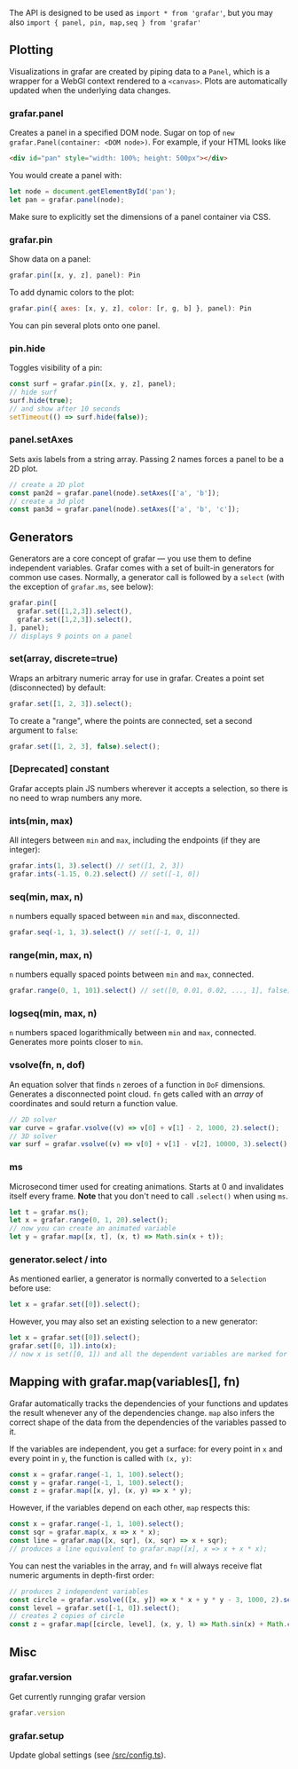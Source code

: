 The API is designed to be used as `import * from 'grafar'`, but you may also `import { panel, pin, map,seq } from 'grafar'`

## Plotting

Visualizations in grafar are created by piping data to a `Panel`, which is a wrapper for a WebGl context rendered to a `<canvas>`. Plots are automatically updated when the underlying data changes.

### grafar.panel

Creates a panel in a specified DOM node. Sugar on top of `new grafar.Panel(container: <DOM node>)`. For example, if your HTML looks like

```html
<div id="pan" style="width: 100%; height: 500px"></div>
```

You would create a panel with:

```js
let node = document.getElementById('pan');
let pan = grafar.panel(node);
```

Make sure to explicitly set the dimensions of a panel container via CSS.

### grafar.pin

Show data on a panel:

```js
grafar.pin([x, y, z], panel): Pin
```

To add dynamic colors to the plot:

```js
grafar.pin({ axes: [x, y, z], color: [r, g, b] }, panel): Pin
```

You can pin several plots onto one panel.

### pin.hide

Toggles visibility of a pin:

```js
const surf = grafar.pin([x, y, z], panel);
// hide surf
surf.hide(true);
// and show after 10 seconds
setTimeout(() => surf.hide(false));
```

### panel.setAxes

Sets axis labels from a string array. Passing 2 names forces a panel to be a 2D plot.

```js
// create a 2D plot
const pan2d = grafar.panel(node).setAxes(['a', 'b']);
// create a 3d plot
const pan3d = grafar.panel(node).setAxes(['a', 'b', 'c']);
```

## Generators

Generators are a core concept of grafar — you use them to define independent variables. Grafar comes with a set of built-in generators for common use cases. Normally, a generator call is followed by a `select` (with the exception of `grafar.ms`, see below):

```js
grafar.pin([
  grafar.set([1,2,3]).select(),
  grafar.set([1,2,3]).select(),
], panel);
// displays 9 points on a panel
```

### set(array, discrete=true)

Wraps an arbitrary numeric array for use in grafar. Creates a point set (disconnected) by default:

```js
grafar.set([1, 2, 3]).select();
```

To create a "range", where the points are connected, set a second argument to `false`:

```js
grafar.set([1, 2, 3], false).select();
```

### [Deprecated] constant

Grafar accepts plain JS numbers wherever it accepts a selection, so there is no need to wrap numbers any more.

### ints(min, max)

All integers between `min` and `max`, including the endpoints (if they are integer):

```js
grafar.ints(1, 3).select() // set([1, 2, 3])
grafar.ints(-1.15, 0.2).select() // set([-1, 0])
```

### seq(min, max, n)

`n` numbers equally spaced between `min` and `max`, disconnected.

```js
grafar.seq(-1, 1, 3).select() // set([-1, 0, 1])
```

### range(min, max, n)

`n` numbers equally spaced points between `min` and `max`, connected.

```js
grafar.range(0, 1, 101).select() // set([0, 0.01, 0.02, ..., 1], false)
```

### logseq(min, max, n)

`n` numbers spaced logarithmically between `min` and `max`, connected. Generates more points closer to `min`.


### vsolve(fn, n, dof)

An equation solver that finds `n` zeroes of a function in `DoF` dimensions. Generates a disconnected point cloud. `fn` gets called with an _array_ of coordinates and sould return a function value.

```js
// 2D solver
var curve = grafar.vsolve((v) => v[0] + v[1] - 2, 1000, 2).select();
// 3D solver
var surf = grafar.vsolve((v) => v[0] + v[1] - v[2], 10000, 3).select();
```

### ms

Microsecond timer used for creating animations. Starts at 0 and invalidates itself every frame. __Note__ that you don't need to call `.select()` when using `ms`.

```js
let t = grafar.ms();
let x = grafar.range(0, 1, 20).select();
// now you can create an animated variable
let y = grafar.map([x, t], (x, t) => Math.sin(x + t));
```

### generator.select / into

As mentioned earlier, a generator is normally converted to a `Selection` before use:

```js
let x = grafar.set([0]).select();
```

However, you may also set an existing selection to a new generator:

```js
let x = grafar.set([0]).select();
grafar.set([0, 1]).into(x);
// now x is set([0, 1]) and all the dependent variables are marked for update
```

## Mapping with grafar.map(variables[], fn)

Grafar automatically tracks the dependencies of your functions and updates the result whenever any of the dependencies change. `map` also infers the correct shape of the data from the dependencies of the variables passed to it.

If the variables are independent, you get a surface: for every point in `x` and every point in `y`, the function is called with `(x, y)`:

```js
const x = grafar.range(-1, 1, 100).select();
const y = grafar.range(-1, 1, 100).select();
const z = grafar.map([x, y], (x, y) => x * y);
```

However, if the variables depend on each other, `map` respects this:

```js
const x = grafar.range(-1, 1, 100).select();
const sqr = grafar.map(x, x => x * x);
const line = grafar.map([x, sqr], (x, sqr) => x + sqr);
// produces a line equivalent to grafar.map([x], x => x + x * x);
```

You can nest the variables in the array, and `fn` will always receive flat numeric arguments in depth-first order:

```js
// produces 2 independent variables
const circle = grafar.vsolve(([x, y]) => x * x + y * y - 3, 1000, 2).select();
const level = grafar.set([-1, 0]).select();
// creates 2 copies of circle
const z = grafar.map([circle, level], (x, y, l) => Math.sin(x) + Math.cos(y) + l);
```

## Misc

### grafar.version

Get currently runnging grafar version

```js
grafar.version
```

### grafar.setup

Update global settings (see [/src/config.ts](../src/config.ts)).
